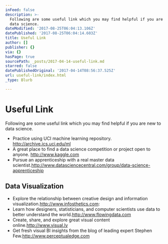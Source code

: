 ```yaml
---
inFeed: false
description: >-
  Following are some useful link which you may find helpful if you are new to
  data science.
dateModified: '2017-08-25T06:04:13.106Z'
datePublished: '2017-08-25T06:04:14.603Z'
title: Useful Link
author: []
publisher: {}
via: {}
hasPage: true
sourcePath: _posts/2017-04-14-useful-link.md
starred: false
datePublishedOriginal: '2017-04-14T08:56:37.525Z'
url: useful-link/index.html
_type: Blurb

---
```

# **Useful Link**

Following are some useful link which you may find helpful if you are new to data science.

* Practice using UCI machine learning repository. http://archive.ics.uci.edu/ml
* A great place to find a data science competition or project open to anyone. http://www.kaggle.com
* Pursue an apprenticeship with a real master data scientist.http://www.datasciencecentral.com/group/data-science-apprenticeship

## **Data Visualization**

* Explore the relationship between creative design and information visualization.http://www.infosthetics.com:
* Learn how designers, statisticians, and computer scientists use data to better understand the world.http://www.flowingdata.com
* Create, share, and explore great visual content online.http://www.visual.ly
* Get fresh visual BI insights from the blog of leading expert Stephen Few.http://www.perceptualedge.com